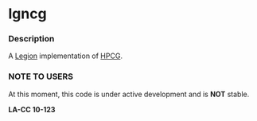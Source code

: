 lgncg
=====

### Description

A [Legion](http://legion.stanford.edu/) implementation of
[HPCG](https://software.sandia.gov/hpcg/).

### NOTE TO USERS

At this moment, this code is under active development and is **NOT** stable.

**LA-CC 10-123**
